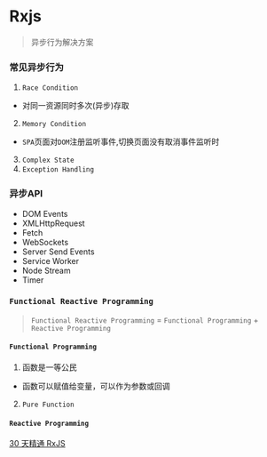 # Rxjs
> 异步行为解决方案

### 常见异步行为
1. `Race Condition`
 - 对同一资源同时多次(异步)存取
2. `Memory Condition`
 - `SPA`页面对`DOM`注册监听事件,切换页面没有取消事件监听时
3. `Complex State`
4. `Exception Handling`

### 异步API
 - DOM Events
 - XMLHttpRequest
 - Fetch
 - WebSockets
 - Server Send Events
 - Service Worker
 - Node Stream
 - Timer

### `Functional Reactive Programming`
> `Functional Reactive Programming` = `Functional Programming` + `Reactive Programming`
#### `Functional Programming`
1. 函数是一等公民
 - 函数可以赋值给变量，可以作为参数或回调
2. `Pure Function`

#### `Reactive Programming`







 [30 天精通 RxJS](https://blog.jerry-hong.com/series/rxjs/thirty-days-rxjs-01)